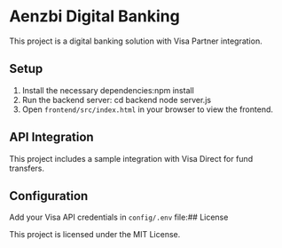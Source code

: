 # Aenzbi Digital Banking

This project is a digital banking solution with Visa Partner integration.

## Setup

1. Install the necessary dependencies:npm install
2. Run the backend server:
cd backend node server.js
3. Open `frontend/src/index.html` in your browser to view the frontend.

## API Integration

This project includes a sample integration with Visa Direct for fund transfers.

## Configuration

Add your Visa API credentials in `config/.env` file:## License

This project is licensed under the MIT License.
